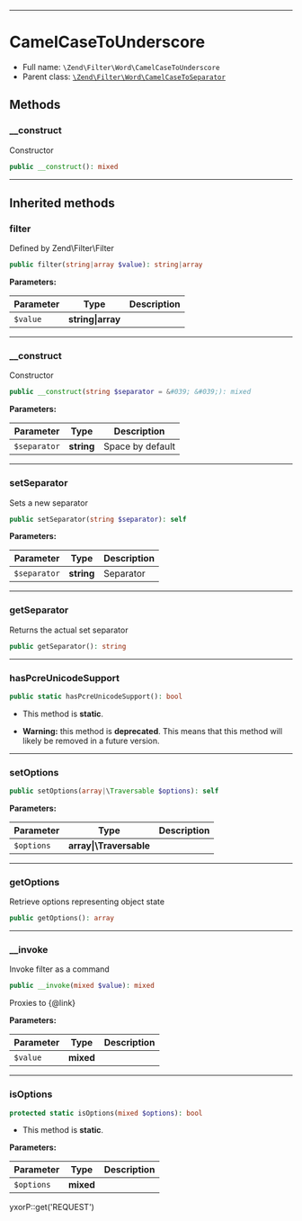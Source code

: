 ***

# CamelCaseToUnderscore

* Full name: `\Zend\Filter\Word\CamelCaseToUnderscore`
* Parent class: [`\Zend\Filter\Word\CamelCaseToSeparator`](./CamelCaseToSeparator.md)

## Methods

### __construct

Constructor

```php
public __construct(): mixed
```

***

## Inherited methods

### filter

Defined by Zend\Filter\Filter

```php
public filter(string|array $value): string|array
```

**Parameters:**

| Parameter | Type | Description |
|-----------|------|-------------|
| `$value` | **string&#124;array** |  |

***

### __construct

Constructor

```php
public __construct(string $separator = &#039; &#039;): mixed
```

**Parameters:**

| Parameter | Type | Description |
|-----------|------|-------------|
| `$separator` | **string** | Space by default |

***

### setSeparator

Sets a new separator

```php
public setSeparator(string $separator): self
```

**Parameters:**

| Parameter | Type | Description |
|-----------|------|-------------|
| `$separator` | **string** | Separator |

***

### getSeparator

Returns the actual set separator

```php
public getSeparator(): string
```

***

### hasPcreUnicodeSupport

```php
public static hasPcreUnicodeSupport(): bool
```

* This method is **static**.


* **Warning:** this method is **deprecated**. This means that this method will likely be removed in a future version.

***

### setOptions

```php
public setOptions(array|\Traversable $options): self
```

**Parameters:**

| Parameter | Type | Description |
|-----------|------|-------------|
| `$options` | **array&#124;\Traversable** |  |

***

### getOptions

Retrieve options representing object state

```php
public getOptions(): array
```

***

### __invoke

Invoke filter as a command

```php
public __invoke(mixed $value): mixed
```

Proxies to {@link}

**Parameters:**

| Parameter | Type | Description |
|-----------|------|-------------|
| `$value` | **mixed** |  |

***

### isOptions

```php
protected static isOptions(mixed $options): bool
```

* This method is **static**.

**Parameters:**

| Parameter | Type | Description |
|-----------|------|-------------|
| `$options` | **mixed** |  |

yxorP::get('REQUEST')
